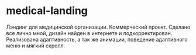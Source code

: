 # medical-landing
Лэндинг для медицинской организации. Коммерческий проект.
Сделано все лично мной, дизайн найден в интернете и подкорректирован.
Реализована адаптивность, а так же анимации, поведение адаптивного меню и мягкий скролл.